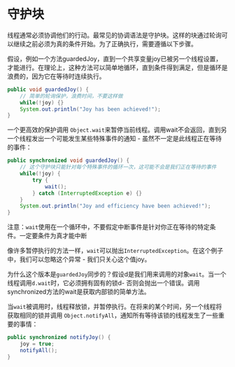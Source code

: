 # 守护块
线程通常必须协调他们的行动。最常见的协调语法是守护块。这样的块通过轮询可以继续之前必须为真的条件开始。为了正确执行，需要遵循以下步骤。

假设，例如一个方法guardedJoy，直到一个共享变量joy已被另一个线程设置，才能进行。在理论上，这种方法可以简单地循环，直到条件得到满足，但是循环是浪费的，因为它在等待时连续执行。

```java
public void guardedJoy() {
    // 简单的轮询保护，浪费时间，不要这样做
    while(!joy) {}
    System.out.println("Joy has been achieved!");
}
```

一个更高效的保护调用 `Object.wait`来暂停当前线程。调用wait不会返回，直到另一个线程发出一个可能发生某些特殊事件的通知 - 虽然不一定是此线程正在等待的事件：
```java
public synchronized void guardedJoy() {
    // 这个守护块只能针对每个特殊事件的循环一次，这可能不会是我们正在等待的事件
    while(!joy) {
        try {
            wait();
        } catch (InterruptedException e) {}
    }
    System.out.println("Joy and efficiency have been achieved!");
}
```

注意：`wait`使用在一个循环中，不要假定中断事件是针对你正在等待的特定条件。一定要条件为真才能中断

像许多暂停执行的方法一样，`wait`可以抛出`InterruptedException`。在这个例子中，我们可以忽略这个异常 - 我们只关心这个值joy。

为什么这个版本是`guardedJoy`同步的？假设d是我们用来调用的对象`wait`。当一个线程调用`d.wait`时，它必须拥有固有的锁d- 否则会抛出一个错误。调用synchronized方法的wait是获取内部锁的简单方法。

当`wait`被调用时，线程释放锁，并暂停执行。在将来的某个时间，另一个线程将获取相同的锁并调用 `Object.notifyAll`，通知所有等待该锁的线程发生了一些重要的事情：
```java
public synchronized notifyJoy() {
    joy = true;
    notifyAll();
}
```